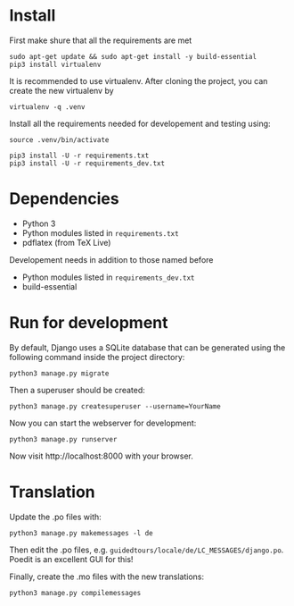 # Install

First make shure that all the requirements are met
    
    sudo apt-get update && sudo apt-get install -y build-essential
    pip3 install virtualenv

It is recommended to use virtualenv.
After cloning the project, you can create the new virtualenv by

    virtualenv -q .venv

Install all the requirements needed for developement and testing using:

    source .venv/bin/activate

    pip3 install -U -r requirements.txt
    pip3 install -U -r requirements_dev.txt
  
# Dependencies

- Python 3
- Python modules listed in `requirements.txt`
- pdflatex (from TeX Live)

Developement needs in addition to those named before
- Python modules listed in `requirements_dev.txt`
- build-essential

# Run for development

By default, Django uses a SQLite database that can be generated using the following command inside the project
directory:

    python3 manage.py migrate

Then a superuser should be created:

    python3 manage.py createsuperuser --username=YourName

Now you can start the webserver for development:

    python3 manage.py runserver

Now visit http://localhost:8000 with your browser.

# Translation

Update the .po files with:

    python3 manage.py makemessages -l de

Then edit the .po files, e.g. `guidedtours/locale/de/LC_MESSAGES/django.po`. Poedit is an excellent GUI for this!

Finally, create the .mo files with the new translations:

    python3 manage.py compilemessages
